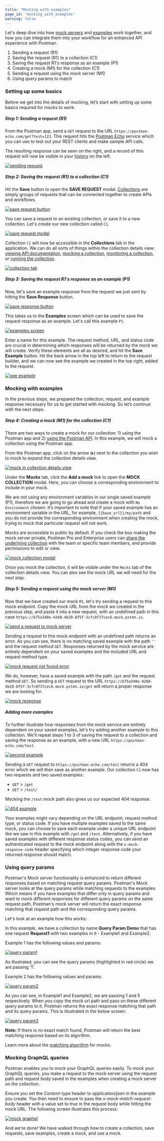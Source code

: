 ```yaml
---
title: "Mocking with examples"
page_id: "mocking_with_examples"
warning: false
---
```


Let's deep dive into how [mock servers](/docs/postman/mock_servers/setting_up_mock) and [examples](/docs/postman/collections/examples) work together, and how you can integrate them into your workflow for an enhanced API experience with Postman.

1. Sending a request (R1)
2. Saving the request (R1) to a collection (C1)
3. Saving the request R1's response as an example (P1)
4. Creating a mock (M1) for the collection (C1)
5. Sending a request using the mock server (M1)
6. Using query params to match

### Setting up some basics

Before we get into the details of mocking, let’s start with setting up some basics required for mocks to work:

##### **Step 1: Sending a request (R1)**
  
  From the Postman app, send a `GET` request to the URL `https://postman-echo.com/get?test=123`. This request hits the [Postman Echo](https://docs.postman-echo.com/#078883ea-ac9e-842e-8f41-784b59a33722) service which you can use to test out your REST clients and make sample API calls.
  
  The resulting response can be seen on the right, and a record of this request will now be visible in your [history](/docs/postman/sending_api_requests/responses) on the left.
  
  [![sending request](https://s3.amazonaws.com/postman-static-getpostman-com/postman-docs/WS-anuhyaMock1.png)](https://s3.amazonaws.com/postman-static-getpostman-com/postman-docs/WS-anuhyaMock1.png)

##### **Step 2: Saving the request (R1) to a collection (C1)**
  
  Hit the **Save** button to open the **SAVE REQUEST** modal. [Collections](/docs/postman/collections/creating_collections) are simply groups of requests that can be connected together to create APIs and workflows.
  
  [![save request button](https://s3.amazonaws.com/postman-static-getpostman-com/postman-docs/WS-anuhyaMock2-1.png)](https://s3.amazonaws.com/postman-static-getpostman-com/postman-docs/WS-anuhyaMock2-1.png)
  
  You can save a request to an existing collection, or save it to a new collection.  Let's create our new collection called `C1`. 
  
  [![save request modal](https://s3.amazonaws.com/postman-static-getpostman-com/postman-docs/WS-anuhyaMock3.png)](https://s3.amazonaws.com/postman-static-getpostman-com/postman-docs/WS-anuhyaMock3.png)
  
  Collection `C1` will now be accessible in the **Collections** tab in the application. We can do all sorts of things within the collection details view: [viewing API documentation](/docs/postman/api_documentation/viewing_documentation), [mocking a collection](/docs/postman/mock_servers/setting_up_mock), [monitoring a collection](/docs/postman/monitors/setting_up_monitor), or [running the collection](/docs/postman/collection_runs/starting_a_collection_run).

  [![collection tab](https://s3.amazonaws.com/postman-static-getpostman-com/postman-docs/WS-anuhyaMock4.png)](https://s3.amazonaws.com/postman-static-getpostman-com/postman-docs/WS-anuhyaMock4.png)
  
##### **Step 3: Saving the request R1's response as an example (P1)**

  Now, let's save an example response from the request we just sent by hitting the **Save Response** button.
  
  [![save response button](https://s3.amazonaws.com/postman-static-getpostman-com/postman-docs/WS-anuhyaMock5.png)](https://s3.amazonaws.com/postman-static-getpostman-com/postman-docs/WS-anuhyaMock5.png)
  
  This takes us to the **Examples** screen which can be used to save the request response as an example. Let's call this example `P1`.
  
  [![examples screen](https://s3.amazonaws.com/postman-static-getpostman-com/postman-docs/WS-anuhyaMock6.png)](https://s3.amazonaws.com/postman-static-getpostman-com/postman-docs/WS-anuhyaMock6.png)
  
  Enter a name for this example.  The request method, URL, and status code are crucial in determining which responses will be returned by the mock we will create. Verify these elements are all as desired, and hit the **Save Example** button. Hit the back arrow in the top left to return to the request builder, and we can now see the example we created in the top right, added to the request.

  [![see example](https://s3.amazonaws.com/postman-static-getpostman-com/postman-docs/WS-anuhyaMock7.png)](https://s3.amazonaws.com/postman-static-getpostman-com/postman-docs/WS-anuhyaMock7.png)

### Mocking with examples

In the previous steps, we prepared the collection, request, and example response necessary for us to get started with mocking. So let’s continue with the next steps.
  
##### **Step 4: Creating a mock (M1) for the collection (C1)**

  There are two ways to create a mock for our collection: 1) using the Postman app and 2) [using the Postman API](/docs/postman/mock_servers/mock_with_api). In this example, we will mock a collection using the Postman app.
  
  From the Postman app, click on the arrow (&#9656;) next to the collection you wish to mock to expand the collection details view. 
  
  [![mock in collection details view](https://s3.amazonaws.com/postman-static-getpostman-com/postman-docs/WS-anuhyaMock10.png)](https://s3.amazonaws.com/postman-static-getpostman-com/postman-docs/WS-anuhyaMock10.png)
  
  Under the **Mocks** tab, click the **Add a mock** link to open the **MOCK COLLECTION** modal. Here, you can choose a corresponding environment to include in your mock. 
  
  We are not using any environment variables in our single saved example (P1), therefore we are going to go ahead and create a mock with `No Environment` chosen. It’s important to note that if your saved example has an environment variable in the URL, for example, `{{base_url}}/my/path` and you do not provide the corresponding environment when creating the mock, trying to mock that particular request will not work. 
  
  Mocks are accessible to public by default. If you check the box making the mock server private, Postman Pro and Enterprise users can [share the underlying collection](/docs/postman/team_library/sharing#sharing-collections) with the team or specific team members, and provide permissions to edit or view.
  
  [![mock collection modal](https://s3.amazonaws.com/postman-static-getpostman-com/postman-docs/WS-anuhyaMock9.png)](https://s3.amazonaws.com/postman-static-getpostman-com/postman-docs/WS-anuhyaMock9.png)
  
  Once you mock the collection, it will be visible under the `Mocks` tab of the collection details view. You can also see the mock URL we will need for the next step.
  
##### **Step 5: Sending a request using the mock server (M1)**

  Now that we have created our mock `M1`, let's try sending a request to this mock endpoint. Copy the mock URL from the mock we created in the previous step, and paste it into a new request, with an undefined path in this case `https://b75a340e-4268-4b20-8f5f-3cfc8f37cec6.mock.pstmn.io`. 
  
  [![send a request to mock server](https://s3.amazonaws.com/postman-static-getpostman-com/postman-docs/WS-anuhyaMock8-1.png)](https://s3.amazonaws.com/postman-static-getpostman-com/postman-docs/WS-anuhyaMock8-1.png)
  
  Sending a request to this mock endpoint with an undefined path returns an error. As you can see, there is no matching saved example with the path `''` and the request method `GET`. Responses returned by the mock service are entirely dependent on your saved examples and the included URL and request method type. 
  
  [![mock request not found error](https://s3.amazonaws.com/postman-static-getpostman-com/postman-docs/WS-anuhyaMock11.png)](https://s3.amazonaws.com/postman-static-getpostman-com/postman-docs/WS-anuhyaMock11.png)
  
  We do, however, have a saved example with the path `/get` and the request method `GET`. So sending a `GET` request to the URL `https://b75a340e-4268-4b20-8f5f-3cfc8f37cec6.mock.pstmn.io/get` will return a proper response we are looking for.

  [![mock response](https://s3.amazonaws.com/postman-static-getpostman-com/postman-docs/WS-anuhyaMock12.png)](https://s3.amazonaws.com/postman-static-getpostman-com/postman-docs/WS-anuhyaMock12.png)

##### **Adding more examples**
  
  To further illustrate how responses from the mock service are entirely dependent on your saved examples, let's try adding another example to this collection. We'll repeat steps 1 to 3 of saving the request to a collection and saving the response as an example, with a new URL `https://postman-echo.com/test`.
  
  [![second example](https://s3.amazonaws.com/postman-static-getpostman-com/postman-docs/WS-anuhyaMock13.png)](https://s3.amazonaws.com/postman-static-getpostman-com/postman-docs/WS-anuhyaMock13.png)

  Sending a `GET` request to `https://postman-echo.com/test` returns a 404 error which we will then save as another example. Our collection `C1` now has two requests and two saved examples:
  
  * `GET` > `/get`
  * `GET` > `/test/`
  
  Mocking the `/test` mock path also gives us our expected 404 response.
  
  [![404 example](https://s3.amazonaws.com/postman-static-getpostman-com/postman-docs/WS-anuhyaMock14.png)](https://s3.amazonaws.com/postman-static-getpostman-com/postman-docs/WS-anuhyaMock14.png)

  Your examples might vary depending on the URL endpoint, request method type, or status code. If you have multiple examples saved to the same mock, you can choose to save each example under a unique URL endpoint like we saw in this example with `/get` and `/test`. Alternatively, if you have saved examples with different response status codes, you can send an authenticated request to the mock endpoint along with the `x-mock-response-code` header specifying which integer response code your returned response should match.

### Using query params

  Postman's Mock server functionality is enhanced to return different responses based on matching request query params. Postman's Mock server looks at the query params while matching requests to the examples. Which means if you have examples that differ only in query params and want to mock different responses for different query params on the same request path, Postman's mock server will return the exact response matching that request path and the corresponding query params. 
  
  Let's look at an example how this works:

  In this example, we have a collection by name **Query Param Demo** that has one request **Request1** with two examples in it - Example1 and Example2. 

  Example 1 has the following values and params:  

  [![query param1](https://s3.amazonaws.com/postman-static-getpostman-com/postman-docs/query_param_1.png)](https://s3.amazonaws.com/postman-static-getpostman-com/postman-docs/query_param_1.png)

  As illustrated, you can see the query params (highlighted in red circle) we are passing '1'.

  Example 2 has the following values and params:

  [![query param2](https://s3.amazonaws.com/postman-static-getpostman-com/postman-docs/query_param_2.png)](https://s3.amazonaws.com/postman-static-getpostman-com/postman-docs/query_param_2.png)

  As you can see, in Example1 and Example2, we are passing 1 and 5 respectively. When you copy the mock url path and pass on these different query params to it, Postman returns the exact response matching that path and its query params. This is illustrated in the below screen:


  [![query param3](https://s3.amazonaws.com/postman-static-getpostman-com/postman-docs/query_param.gif)](https://s3.amazonaws.com/postman-static-getpostman-com/postman-docs/query_param.gif)
  
  **Note:** If there is no exact match found, Postman will return the best matching response based on its algorithm. 

  Learn more about the [matching algorithm](/docs/postman/mock_servers/matching_algorithm) for mocks.


  ### Mocking GraphQL queries

  Postman enables you to mock your GraphQL queries easily. To mock your GraphQL queries, you make a request to the mock server using the request path and request body saved in the examples when creating a mock server on the collection. 
  
  Ensure you set the *Content-type* header to *application/json* in the example you create. You then need to ensure to pass the *x-mock-match-request-body* header with a value set to *true* in the request body while hitting the mock URL. The following screen illustrates this process:

  [![mock graphql](https://s3.amazonaws.com/postman-static-getpostman-com/postman-docs/Mock-Graphql2.gif)](https://s3.amazonaws.com/postman-static-getpostman-com/postman-docs/Mock-Graphql2.gif)

And we're done! We have walked through how to create a collection, save requests, save examples, create a mock, and use a mock.
